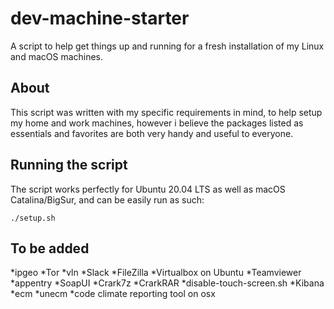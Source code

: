 # dev-machine-starter

A script to help get things up and running for a fresh installation of my Linux and macOS machines.

## About

This script was written with my specific requirements in mind, to help setup my home and work machines, however i believe the packages listed as essentials and favorites are both very handy and useful to everyone.

## Running the script

The script works perfectly for Ubuntu 20.04 LTS as well as macOS Catalina/BigSur, and can be easily run as such:

```
./setup.sh
```

## To be added

*ipgeo
*Tor
*vln
*Slack
*FileZilla
*Virtualbox on Ubuntu
*Teamviewer
*appentry
*SoapUI
*Crark7z
*CrarkRAR
*disable-touch-screen.sh
*Kibana
*ecm
*unecm
*code climate reporting tool on osx
